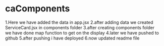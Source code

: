 # caComponents

1.Here we have added the data in app.jsx
2.after adding data we created ServiceCard.jsx in components folder
3.after creating components folder we have done map function to get on the display
4.later we have pushed to github
5.after pushing i have deployed
6.now updated readme file
